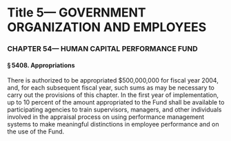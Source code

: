 
# Title 5— GOVERNMENT ORGANIZATION AND EMPLOYEES
### CHAPTER 54— HUMAN CAPITAL PERFORMANCE FUND
#### § 5408. Appropriations

There is authorized to be appropriated $500,000,000 for fiscal year 2004, and, for each subsequent fiscal year, such sums as may be necessary to carry out the provisions of this chapter. In the first year of implementation, up to 10 percent of the amount appropriated to the Fund shall be available to participating agencies to train supervisors, managers, and other individuals involved in the appraisal process on using performance management systems to make meaningful distinctions in employee performance and on the use of the Fund.
